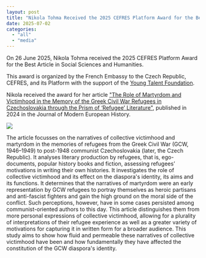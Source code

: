 ```yaml
---
layout: post
title: "Nikola Tohma Received the 2025 CEFRES Platform Award for the Best Article"
date: 2025-07-02
categories: 
  - "all"
  - "media"
---
```


On 26 June 2025, Nikola Tohma received the 2025 CEFRES Platform Award for the Best Article in Social Sciences and Humanities.

This award is organized by the French Embassy to the Czech Republic, CEFRES, and its Platform with the support of the [Young Talent Foundation](https://roft.studio/).

Nikola received the award for her article ["The Role of Martyrdom and Victimhood in the Memory of the Greek Civil War Refugees in Czechoslovakia through the Prism of ‘Refugee’ Literature"](https://journals.sagepub.com/doi/abs/10.1177/16118944241241427), published in 2024 in the Journal of Modern European History.

![](../../../../assets/images/2025-07-02_tohma_cefres.jpg)

The article focusses on the narratives of collective victimhood and martyrdom in the memories of refugees from the Greek Civil War (GCW, 1946–1949) to post-1948 communist Czechoslovakia (later, the Czech Republic). It analyses literary production by refugees, that is, ego-documents, popular history books and fiction, assessing refugees’ motivations in writing their own histories. It investigates the role of collective victimhood and its effect on the diaspora's identity, its aims and its functions. It determines that the narratives of martyrdom were an early representation by GCW refugees to portray themselves as heroic partisans and anti-fascist fighters and gain the high ground on the moral side of the conflict. Such perceptions, however, have in some cases persisted among communist-oriented authors to this day. This article distinguishes them from more personal expressions of collective victimhood, allowing for a plurality of interpretations of their refugee experience as well as a greater variety of motivations for capturing it in written form for a broader audience. This study aims to show how fluid and permeable these narratives of collective victimhood have been and how fundamentally they have affected the constitution of the GCW diaspora's identity.
